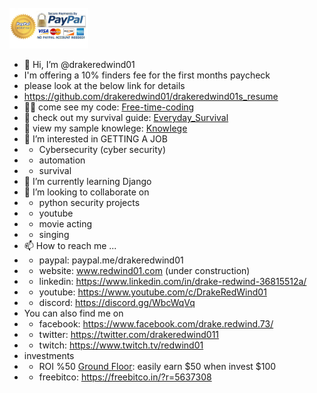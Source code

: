 <br>
<a href="https://www.paypal.com/cgi-bin/webscr?cmd=_s-xclick&hosted_button_id=ST52XKHMRTU84&source=url" target="_blank" rel="noopener noreferrer">
  <img src="media\NicePng_secure-checkout-png_1105871.png" width="25%">
</a><br>


- 👋 Hi, I’m @drakeredwind01
- I'm offering a 10% finders fee for the first months paycheck
- please look at the below link for details
- https://github.com/drakeredwind01/drakeredwind01s_resume
- 👨‍💻 come see my code: [Free-time-coding](https://github.com/drakeredwind01/Free-time-coding)
- 🧠 check out my survival guide: [Everyday_Survival](https://github.com/drakeredwind01/Knowlege/blob/main/everyday%20survival/Everyday_Survival.md)
- 📖 view my sample knowlege: [Knowlege](https://github.com/drakeredwind01/Knowlege)
- 👀 I’m interested in GETTING A JOB
- - Cybersecurity (cyber security)
- - automation
- - survival
- 🌱 I’m currently learning Django
- 💞️ I’m looking to collaborate on 
- - python security projects
- - youtube
- - movie acting
- - singing
- 📫 How to reach me ...
- - paypal:      paypal.me/drakeredwind01
- - website:     www.redwind01.com (under construction)
- - linkedin:    https://www.linkedin.com/in/drake-redwind-36815512a/
- - youtube:     https://www.youtube.com/c/DrakeRedWind01
- - discord:     https://discord.gg/WbcWqVq
- You can also find me on
- - facebook:    https://www.facebook.com/drake.redwind.73/
- - twitter:     https://twitter.com/drakeredwind011
- - twitch:      https://www.twitch.tv/redwind01
- investments
- - ROI %50 [Ground Floor](https://app.groundfloor.us/r/q92940): easily earn $50 when invest $100 
- - freebitco:   https://freebitco.in/?r=5637308



<!---
drakeredwind01/drakeredwind01 is a ✨ special ✨ repository because its `README.md` (this file) appears on your GitHub profile.
You can click the Preview link to take a look at your changes.
--->
